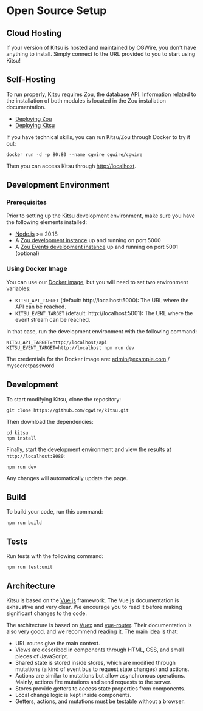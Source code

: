 # Open Source Setup

## Cloud Hosting

If your version of Kitsu is hosted and maintained by CGWire, you don't have anything to install. Simply connect to the URL provided to you to start using Kitsu!

## Self-Hosting

To run properly, Kitsu requires Zou, the database API. Information related to the installation of both modules is located in the Zou installation documentation.

* [Deploying Zou](https://zou.cg-wire.com/)
* [Deploying Kitsu](https://zou.cg-wire.com/#deploying-kitsu)

If you have technical skills, you can run Kitsu/Zou through Docker to try it out:

```shell
docker run -d -p 80:80 --name cgwire cgwire/cgwire
```

Then you can access Kitsu through [http://localhost](http://localhost).

## Development Environment

### Prerequisites

Prior to setting up the Kitsu development environment, make sure you have the following elements installed:

* [Node.js](https://nodejs.org) >= 20.18
* A [Zou development instance](https://zou.cg-wire.com/development/) up and running on port 5000
* A [Zou Events development instance](https://zou.cg-wire.com/development/) up and running on port 5001 (optional)

### Using Docker Image

You can use our [Docker image](https://hub.docker.com/r/cgwire/cgwire), but you will need to set two environment variables:

* `KITSU_API_TARGET` (default: http://localhost:5000): The URL where the API can be reached.
* `KITSU_EVENT_TARGET` (default: http://localhost:5001): The URL where the event stream can be reached.

In that case, run the development environment with the following command:

```shell
KITSU_API_TARGET=http://localhost/api KITSU_EVENT_TARGET=http://localhost npm run dev
```

The credentials for the Docker image are: admin@example.com / mysecretpassword

## Development

To start modifying Kitsu, clone the repository:

```shell
git clone https://github.com/cgwire/kitsu.git
```

Then download the dependencies:

```shell
cd kitsu
npm install
```

Finally, start the development environment and view the results at `http://localhost:8080`:

```shell
npm run dev
```

Any changes will automatically update the page.

## Build

To build your code, run this command:

```shell
npm run build
```

## Tests

Run tests with the following command:

```shell
npm run test:unit
```

## Architecture

Kitsu is based on the [Vue.js](https://vuejs.org/guide/) framework. The Vue.js documentation is exhaustive and very clear. We encourage you to read it before making significant changes to the code.

The architecture is based on [Vuex](https://vuex.vuejs.org) and [vue-router](https://router.vuejs.org). Their documentation is also very good, and we recommend reading it. The main idea is that:

* URL routes give the main context.
* Views are described in components through HTML, CSS, and small pieces of JavaScript.
* Shared state is stored inside stores, which are modified through mutations (a kind of event bus to request state changes) and actions.
* Actions are similar to mutations but allow asynchronous operations. Mainly, actions fire mutations and send requests to the server.
* Stores provide getters to access state properties from components.
* Local change logic is kept inside components.
* Getters, actions, and mutations must be testable without a browser.
